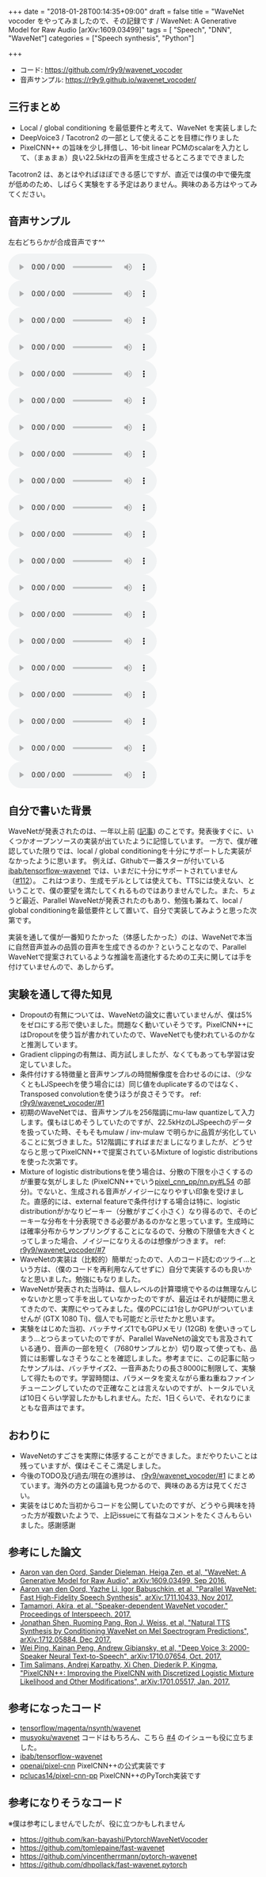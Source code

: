 +++
date = "2018-01-28T00:14:35+09:00"
draft = false
title = "WaveNet vocoder をやってみましたので、その記録です / WaveNet: A Generative Model for Raw Audio [arXiv:1609.03499]"
tags  = [ "Speech", "DNN", "WaveNet"]
categories = ["Speech synthesis", "Python"]

+++

- コード: https://github.com/r9y9/wavenet_vocoder
- 音声サンプル: https://r9y9.github.io/wavenet_vocoder/

## 三行まとめ

- Local / global conditioning を最低要件と考えて、WaveNet を実装しました
- DeepVoice3 / Tacotron2 の一部として使えることを目標に作りました
- PixelCNN++ の旨味を少し拝借し、16-bit linear PCMのscalarを入力として、（まぁまぁ）良い22.5kHzの音声を生成させるところまでできました

Tacotron2 は、あとはやればほぼできる感じですが、直近では僕の中で優先度が低めのため、しばらく実験をする予定はありません。興味のある方はやってみてください。

## 音声サンプル

左右どちらかが合成音声です^^

<audio controls="controls" >
<source src="/audio/wavenet_vocoder/mixture_lj/0_checkpoint_step000410000_ema_predicted.wav" autoplay/>
Your browser does not support the audio element.
</audio>
<audio controls="controls" >
<source src="/audio/wavenet_vocoder/mixture_lj/0_checkpoint_step000410000_ema_target.wav" autoplay/>
Your browser does not support the audio element.
</audio>


<audio controls="controls" >
<source src="/audio/wavenet_vocoder/mixture_lj/1_checkpoint_step000410000_ema_predicted.wav" autoplay/>
Your browser does not support the audio element.
</audio>
<audio controls="controls" >
<source src="/audio/wavenet_vocoder/mixture_lj/1_checkpoint_step000410000_ema_target.wav" autoplay/>
Your browser does not support the audio element.
</audio>


<audio controls="controls" >
<source src="/audio/wavenet_vocoder/mixture_lj/2_checkpoint_step000410000_ema_predicted.wav" autoplay/>
Your browser does not support the audio element.
</audio>
<audio controls="controls" >
<source src="/audio/wavenet_vocoder/mixture_lj/2_checkpoint_step000410000_ema_target.wav" autoplay/>
Your browser does not support the audio element.
</audio>


<audio controls="controls" >
<source src="/audio/wavenet_vocoder/mixture_lj/3_checkpoint_step000410000_ema_predicted.wav" autoplay/>
Your browser does not support the audio element.
</audio>
<audio controls="controls" >
<source src="/audio/wavenet_vocoder/mixture_lj/3_checkpoint_step000410000_ema_target.wav" autoplay/>
Your browser does not support the audio element.
</audio>


<audio controls="controls" >
<source src="/audio/wavenet_vocoder/mixture_lj/4_checkpoint_step000410000_ema_predicted.wav" autoplay/>
Your browser does not support the audio element.
</audio>
<audio controls="controls" >
<source src="/audio/wavenet_vocoder/mixture_lj/4_checkpoint_step000410000_ema_target.wav" autoplay/>
Your browser does not support the audio element.
</audio>


<audio controls="controls" >
<source src="/audio/wavenet_vocoder/mixture_lj/5_checkpoint_step000410000_ema_predicted.wav" autoplay/>
Your browser does not support the audio element.
</audio>
<audio controls="controls" >
<source src="/audio/wavenet_vocoder/mixture_lj/5_checkpoint_step000410000_ema_target.wav" autoplay/>
Your browser does not support the audio element.
</audio>


<audio controls="controls" >
<source src="/audio/wavenet_vocoder/mixture_lj/6_checkpoint_step000410000_ema_predicted.wav" autoplay/>
Your browser does not support the audio element.
</audio>
<audio controls="controls" >
<source src="/audio/wavenet_vocoder/mixture_lj/6_checkpoint_step000410000_ema_target.wav" autoplay/>
Your browser does not support the audio element.
</audio>


<audio controls="controls" >
<source src="/audio/wavenet_vocoder/mixture_lj/7_checkpoint_step000410000_ema_predicted.wav" autoplay/>
Your browser does not support the audio element.
</audio>
<audio controls="controls" >
<source src="/audio/wavenet_vocoder/mixture_lj/7_checkpoint_step000410000_ema_target.wav" autoplay/>
Your browser does not support the audio element.
</audio>


<audio controls="controls" >
<source src="/audio/wavenet_vocoder/mixture_lj/8_checkpoint_step000410000_ema_predicted.wav" autoplay/>
Your browser does not support the audio element.
</audio>
<audio controls="controls" >
<source src="/audio/wavenet_vocoder/mixture_lj/8_checkpoint_step000410000_ema_target.wav" autoplay/>
Your browser does not support the audio element.
</audio>


<audio controls="controls" >
<source src="/audio/wavenet_vocoder/mixture_lj/9_checkpoint_step000410000_ema_predicted.wav" autoplay/>
Your browser does not support the audio element.
</audio>
<audio controls="controls" >
<source src="/audio/wavenet_vocoder/mixture_lj/9_checkpoint_step000410000_ema_target.wav" autoplay/>
Your browser does not support the audio element.
</audio>


## 自分で書いた背景

WaveNetが発表されたのは、一年以上前 ([記事](https://deepmind.com/blog/wavenet-generative-model-raw-audio/)) のことです。発表後すぐに、いくつかオープンソースの実装が出ていたように記憶しています。
一方で、僕が確認していた限りでは、local / global conditioningを十分にサポートした実装がなかったように思います。
例えば、Githubで一番スターが付いている [ibab/tensorflow-wavenet](https://github.com/ibab/tensorflow-wavene) では、いまだに十分にサポートされていません（[#112](https://github.com/ibab/tensorflow-wavenet/issues/112)）。
これはつまり、生成モデルとしては使えても、TTSには使えない、ということで、僕の要望を満たしてくれるものではありませんでした。また、ちょうど最近、Parallel WaveNetが発表されたのもあり、勉強も兼ねて、local / global conditioningを最低要件として置いて、自分で実装してみようと思った次第です。

実装を通して僕が一番知りたかった（体感したかった）のは、WaveNetで本当に自然音声並みの品質の音声を生成できるのか？ということなので、Parallel WaveNetで提案されているような推論を高速化するための工夫に関しては手を付けていませんので、あしからず。

## 実験を通して得た知見

- Dropoutの有無については、WaveNetの論文に書いていませんが、僕は5%をゼロにする形で使いました。問題なく動いていそうです。PixelCNN++にはDropoutを使う旨が書かれていたので、WaveNetでも使われているのかなと推測しています。
- Gradient clippingの有無は、両方試しましたが、なくてもあっても学習は安定していました。
- 条件付けする特徴量と音声サンプルの時間解像度を合わせるのには、（少なくともLJSpeechを使う場合には）同じ値をduplicateするのではなく、Transposed convolutionを使うほうが良さそうです。 ref: [r9y9/wavenet_vocoder/#1](https://github.com/r9y9/wavenet_vocoder/issues/1#issuecomment-357486766)
- 初期のWaveNetでは、音声サンプルを256階調にmu-law quantizeして入力します。僕もはじめそうしていたのですが、22.5kHzのLJSpeechのデータを扱っていた時、そもそもmulaw / inv-mulaw で明らかに品質が劣化していることに気づきました。512階調にすればまだましになりましたが、どうせならと思ってPixelCNN++で提案されているMixture of logistic distributionsを使った次第です。
- Mixture of logistic distributionsを使う場合は、分散の下限を小さくするのが重要な気がしました (PixelCNN++でいう[pixel_cnn_pp/nn.py#L54](https://github.com/openai/pixel-cnn/blob/2b03725126c580a07af47c498d456cec17a9735e/pixel_cnn_pp/nn.py#L54) の部分)。でないと、生成される音声がノイジーになりやすい印象を受けました。直感的には、external featureで条件付けする場合は特に、logistic distributionがかなりピーキー（分散がすごく小さく）なり得るので、そのピーキーな分布を十分表現できる必要があるのかなと思っています。生成時には確率分布からサンプリングすることになるので、分散の下限値を大きくとってしまった場合、ノイジーになりえるのは想像がつきます。 ref: [r9y9/wavenet_vocoder/#7](https://github.com/r9y9/wavenet_vocoder/issues/7#issuecomment-360011074)
- WaveNetの実装は（比較的）簡単だったので、人のコード読むのツライ…という方は、（僕のコードを再利用なんてせずに）自分で実装するのも良いかなと思いました。勉強にもなりました。
- WaveNetが発表された当時は、個人レベルの計算環境でやるのは無理なんじゃないかと思って手を出していなかったのですが、最近はそれが疑問に思えてきたので、実際にやってみました。僕のPCには1台しかGPUがついていませんが (GTX 1080 Ti)、個人でも可能だと示せたかと思います。
- 実験をはじめた当初、バッチサイズ1でもGPUメモリ (12GB) を使いきってしまう…とつらまっていたのですが、Parallel WaveNetの論文でも言及されている通り、音声の一部を短く（7680サンプルとか）切り取って使っても、品質には影響しなさそうなことを確認しました。参考までに、この記事に貼ったサンプルは、バッチサイズ2、一音声あたりの長さ8000に制限して、実験して得たものです。学習時間は、パラメータを変えながら重ね重ねファインチューニングしていたので正確なことは言えないのですが、トータルでいえば10日くらい学習したかもしれません。ただ、1日くらいで、それなりにまともな音声はでます。

## おわりに

- WaveNetのすごさを実際に体感することができました。まだやりたいことは残っていますが、僕はそこそこ満足しました。
- 今後のTODO及び過去/現在の進捗は、 [r9y9/wavenet_vocoder/#1](https://github.com/r9y9/wavenet_vocoder/issues/1) にまとめています。海外の方との議論も見つかるので、興味のある方は見てください。
- 実装をはじめた当初からコードを公開していたのですが、どうやら興味を持った方が複数いたようで、上記issueにて有益なコメントをたくさんもらいました。感謝感謝

## 参考にした論文

- [Aaron van den Oord, Sander Dieleman, Heiga Zen, et al, "WaveNet: A Generative Model for Raw Audio", arXiv:1609.03499, Sep 2016.](https://arxiv.org/abs/1609.03499)
- [Aaron van den Oord, Yazhe Li, Igor Babuschkin, et al, "Parallel WaveNet: Fast High-Fidelity Speech Synthesis", arXiv:1711.10433, Nov 2017.](https://arxiv.org/abs/1711.10433)
- [Tamamori, Akira, et al. "Speaker-dependent WaveNet vocoder." Proceedings of Interspeech. 2017.](http://www.isca-speech.org/archive/Interspeech_2017/pdfs/0314.PDF)
- [Jonathan Shen, Ruoming Pang, Ron J. Weiss, et al, "Natural TTS Synthesis by Conditioning WaveNet on Mel Spectrogram Predictions", arXiv:1712.05884, Dec 2017.](https://arxiv.org/abs/1712.05884)
- [Wei Ping, Kainan Peng, Andrew Gibiansky, et al, "Deep Voice 3: 2000-Speaker Neural Text-to-Speech", arXiv:1710.07654, Oct. 2017.](https://arxiv.org/abs/1710.07654)
- [Tim Salimans, Andrej Karpathy, Xi Chen, Diederik P. Kingma, "PixelCNN++: Improving the PixelCNN with Discretized Logistic Mixture Likelihood and Other Modifications", arXiv:1701.05517, Jan. 2017.](https://arxiv.org/abs/1701.05517)

## 参考になったコード

- [tensorflow/magenta/nsynth/wavenet](https://github.com/tensorflow/magenta/tree/master/magenta/models/nsynth/wavenet)
- [musyoku/wavenet](https://github.com/musyoku/wavenet) コードはもちろん、こちら [#4](https://github.com/musyoku/wavenet/issues/4)  のイシューも役に立ちました。
- [ibab/tensorflow-wavenet](https://github.com/ibab/tensorflow-wavenet)
- [openai/pixel-cnn](https://github.com/openai/pixel-cnn) PixelCNN++の公式実装です
- [pclucas14/pixel-cnn-pp](https://github.com/pclucas14/pixel-cnn-pp) PixelCNN++のPyTorch実装です

## 参考になりそうなコード

※僕は参考にしませんでしたが、役に立つかもしれません

- https://github.com/kan-bayashi/PytorchWaveNetVocoder
- https://github.com/tomlepaine/fast-wavenet
- https://github.com/vincentherrmann/pytorch-wavenet
- https://github.com/dhpollack/fast-wavenet.pytorch
